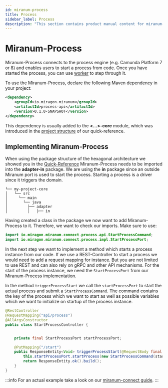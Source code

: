 ```yaml
---
id: miranum-process
title: Process
sidebar_label: Process
description: "This section contains product manual content for miranum-process."
---
```


# Miranum-Process
Miranum-Process connects to the process engine (e.g. Camunda Platform 7 or 8) and enables users to start a process from code.
Once you have started the process, you can use [worker](./miranum-worker.md) to step through it.

To use the Miranum-Process, declare the following Maven dependency in your project:
```xml
<dependency>
    <groupId>io.miragon.miranum</groupId>
    <artifactId>process-api</artifactId>
    <version>0.1.0-SNAPSHOT</version>
</dependency>
```

This dependency is usually added to the **<...>-core** module, which was introduced in the
[project structure](./quick-reference.md#project-structure) of our quick-reference. 

## Implementing Miranum-Process
When using the package structure of the hexagonal architecture we showed you in the [Quick-Reference](./quick-reference.md)
Miranum-Process needs to be imported into the **adapter-in** package.
We are using the **in** package since an outside Miranum port is used to start the process. Starting a process is a 
driver since it triggers the domain. 
```
└── my-project-core
│   └── src
│     └── main
│       └── java
│         ├── adapter
│         │   ├── in
```

Having created a class in the package we now want to add Miranum-Process to it. Therefore, we want to check our imports.
Make sure to use:
```java
import io.miragon.miranum.connect.process.api.StartProcessCommand;
import io.miragon.miranum.connect.process.impl.StartProcessPort;
```

In the next step we want to implement a method which starts a process instance from our code. 
If we use a REST-Controller to start a process we would need to add a request mapping for instance. But you are not limited 
to use REST and can also rely on gRPC and other API mechanisms. 
For the start of the process instance, we need the `StartProcessPort` from our Miranum-Process implementation. 

In the method `triggerProcessStart` we call the `startProcessPort` to start the actual process and submit a `StartProcessCommand`. 
The command contains the key of the process which we want to start as well as possible variables which we want to
initialize on startup of the process instance.

```java
@RestController
@RequestMapping("api/process")
@AllArgsConstructor
public class StartProcessController {


    private final StartProcessPort startProcessPort;

    @PutMapping("/start")
    public ResponseEntity<Void> triggerProcessStart(@RequestBody final StartProcessRequestDto startProcessRequestDto) {
        this.startProcessPort.startProcess(new StartProcessCommand(startProcessRequestDto.getProcessKey(), startProcessRequestDto.getVariables()));
        return ResponseEntity.ok().build();
    }
}
```

:::info
For an actual example take a look on our [miranum-connect guide](../../../guides/getting-started/pizza-order-miranum.md).
:::
